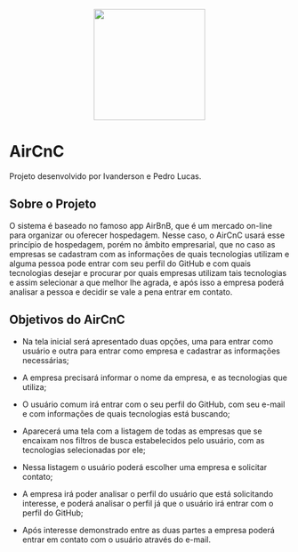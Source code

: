 <p align="center"><img src="https://raw.githubusercontent.com/joaoteixeira/ads-2020-1-AirCnC/inicialconfig/assets/AirCnC-Logo.png" width="200"></p>

# AirCnC
Projeto desenvolvido por Ivanderson e Pedro Lucas.

## Sobre o Projeto

O sistema é baseado no famoso app AirBnB, que é um mercado on-line para organizar ou oferecer hospedagem. Nesse caso, o AirCnC usará esse princípio de hospedagem, porém no âmbito empresarial, que no caso as empresas se cadastram com as informações de quais tecnologias utilizam e alguma pessoa pode entrar com seu perfil do GitHub e com quais tecnologias desejar e procurar por quais empresas utilizam tais tecnologias e assim
selecionar a que melhor lhe agrada, e após isso a empresa poderá analisar a pessoa e decidir se vale a pena entrar em contato.

## Objetivos do AirCnC

- Na tela inicial será apresentado duas opções, uma para entrar como
usuário e outra para entrar como empresa e cadastrar as informações
necessárias;

- A empresa precisará informar o nome da empresa, e as tecnologias
que utiliza;

- O usuário comum irá entrar com o seu perfil do GitHub, com seu e-mail
e com informações de quais tecnologias está buscando;

- Aparecerá uma tela com a listagem de todas as empresas que se
encaixam nos filtros de busca estabelecidos pelo usuário, com as
tecnologias selecionadas por ele;

- Nessa listagem o usuário poderá escolher uma empresa e solicitar
contato;

- A empresa irá poder analisar o perfil do usuário que está solicitando
interesse, e poderá analisar o perfil já que o usuário irá entrar com o
perfil do GitHub;

- Após interesse demonstrado entre as duas partes a empresa poderá
entrar em contato com o usuário através do e-mail.
